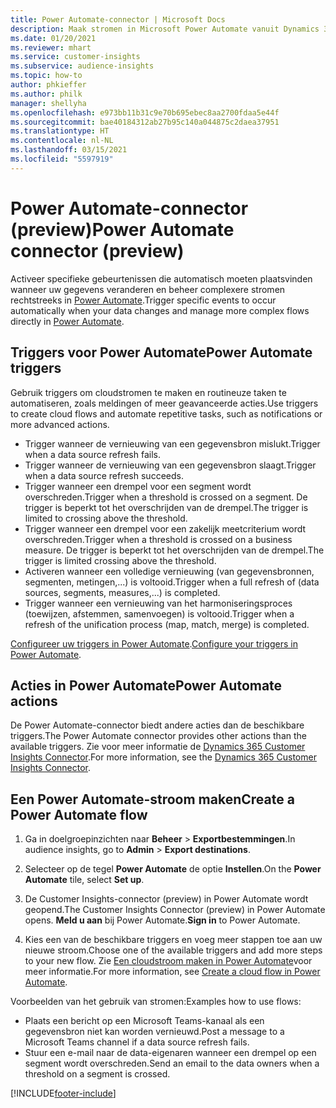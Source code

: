 ```yaml
---
title: Power Automate-connector | Microsoft Docs
description: Maak stromen in Microsoft Power Automate vanuit Dynamics 365 Customer Insights.
ms.date: 01/20/2021
ms.reviewer: mhart
ms.service: customer-insights
ms.subservice: audience-insights
ms.topic: how-to
author: phkieffer
ms.author: philk
manager: shellyha
ms.openlocfilehash: e973bb11b31c9e70b695ebec8aa2700fdaa5e44f
ms.sourcegitcommit: bae40184312ab27b95c140a044875c2daea37951
ms.translationtype: HT
ms.contentlocale: nl-NL
ms.lasthandoff: 03/15/2021
ms.locfileid: "5597919"
---
```

# <a name="power-automate-connector-preview"></a><span data-ttu-id="15cf9-103">Power Automate-connector (preview)</span><span class="sxs-lookup"><span data-stu-id="15cf9-103">Power Automate connector (preview)</span></span>

<span data-ttu-id="15cf9-104">Activeer specifieke gebeurtenissen die automatisch moeten plaatsvinden wanneer uw gegevens veranderen en beheer complexere stromen rechtstreeks in [Power Automate](https://flow.microsoft.com/).</span><span class="sxs-lookup"><span data-stu-id="15cf9-104">Trigger specific events to occur automatically when your data changes and manage more complex flows directly in [Power Automate](https://flow.microsoft.com/).</span></span>

## <a name="power-automate-triggers"></a><span data-ttu-id="15cf9-105">Triggers voor Power Automate</span><span class="sxs-lookup"><span data-stu-id="15cf9-105">Power Automate triggers</span></span>

<span data-ttu-id="15cf9-106">Gebruik triggers om cloudstromen te maken en routineuze taken te automatiseren, zoals meldingen of meer geavanceerde acties.</span><span class="sxs-lookup"><span data-stu-id="15cf9-106">Use triggers to create cloud flows and automate repetitive tasks, such as notifications or more advanced actions.</span></span> 

- <span data-ttu-id="15cf9-107">Trigger wanneer de vernieuwing van een gegevensbron mislukt.</span><span class="sxs-lookup"><span data-stu-id="15cf9-107">Trigger when a data source refresh fails.</span></span> 
- <span data-ttu-id="15cf9-108">Trigger wanneer de vernieuwing van een gegevensbron slaagt.</span><span class="sxs-lookup"><span data-stu-id="15cf9-108">Trigger when a data source refresh succeeds.</span></span>
- <span data-ttu-id="15cf9-109">Trigger wanneer een drempel voor een segment wordt overschreden.</span><span class="sxs-lookup"><span data-stu-id="15cf9-109">Trigger when a threshold is crossed on a segment.</span></span> <span data-ttu-id="15cf9-110">De trigger is beperkt tot het overschrijden van de drempel.</span><span class="sxs-lookup"><span data-stu-id="15cf9-110">The trigger is limited to crossing above the threshold.</span></span>
- <span data-ttu-id="15cf9-111">Trigger wanneer een drempel voor een zakelijk meetcriterium wordt overschreden.</span><span class="sxs-lookup"><span data-stu-id="15cf9-111">Trigger when a threshold is crossed on a business measure.</span></span> <span data-ttu-id="15cf9-112">De trigger is beperkt tot het overschrijden van de drempel.</span><span class="sxs-lookup"><span data-stu-id="15cf9-112">The trigger is limited crossing above the threshold.</span></span>
- <span data-ttu-id="15cf9-113">Activeren wanneer een volledige vernieuwing (van gegevensbronnen, segmenten, metingen,...) is voltooid.</span><span class="sxs-lookup"><span data-stu-id="15cf9-113">Trigger when a full refresh of (data sources, segments, measures,...) is completed.</span></span>
- <span data-ttu-id="15cf9-114">Trigger wanneer een vernieuwing van het harmoniseringsproces (toewijzen, afstemmen, samenvoegen) is voltooid.</span><span class="sxs-lookup"><span data-stu-id="15cf9-114">Trigger when a refresh of the unification process (map, match, merge) is completed.</span></span>

<span data-ttu-id="15cf9-115">[Configureer uw triggers in Power Automate](https://flow.microsoft.com/connectors/shared_customerinsights/dynamics-365-customer-insights-connector/).</span><span class="sxs-lookup"><span data-stu-id="15cf9-115">[Configure your triggers in Power Automate](https://flow.microsoft.com/connectors/shared_customerinsights/dynamics-365-customer-insights-connector/).</span></span>

## <a name="power-automate-actions"></a><span data-ttu-id="15cf9-116">Acties in Power Automate</span><span class="sxs-lookup"><span data-stu-id="15cf9-116">Power Automate actions</span></span>
<span data-ttu-id="15cf9-117">De Power Automate-connector biedt andere acties dan de beschikbare triggers.</span><span class="sxs-lookup"><span data-stu-id="15cf9-117">The Power Automate connector provides other actions than the available triggers.</span></span> <span data-ttu-id="15cf9-118">Zie voor meer informatie de [Dynamics 365 Customer Insights Connector](/connectors/customerinsights/).</span><span class="sxs-lookup"><span data-stu-id="15cf9-118">For more information, see the [Dynamics 365 Customer Insights Connector](/connectors/customerinsights/).</span></span>

## <a name="create-a-power-automate-flow"></a><span data-ttu-id="15cf9-119">Een Power Automate-stroom maken</span><span class="sxs-lookup"><span data-stu-id="15cf9-119">Create a Power Automate flow</span></span>

1. <span data-ttu-id="15cf9-120">Ga in doelgroepinzichten naar **Beheer** > **Exportbestemmingen**.</span><span class="sxs-lookup"><span data-stu-id="15cf9-120">In audience insights, go to **Admin** > **Export destinations**.</span></span>

1. <span data-ttu-id="15cf9-121">Selecteer op de tegel **Power Automate** de optie **Instellen**.</span><span class="sxs-lookup"><span data-stu-id="15cf9-121">On the **Power Automate** tile, select **Set up**.</span></span>

1. <span data-ttu-id="15cf9-122">De Customer Insights-connector (preview) in Power Automate wordt geopend.</span><span class="sxs-lookup"><span data-stu-id="15cf9-122">The Customer Insights Connector (preview) in Power Automate opens.</span></span> <span data-ttu-id="15cf9-123">**Meld u aan** bij Power Automate.</span><span class="sxs-lookup"><span data-stu-id="15cf9-123">**Sign in** to Power Automate.</span></span>

1. <span data-ttu-id="15cf9-124">Kies een van de beschikbare triggers en voeg meer stappen toe aan uw nieuwe stroom.</span><span class="sxs-lookup"><span data-stu-id="15cf9-124">Choose one of the available triggers and add more steps to your new flow.</span></span> <span data-ttu-id="15cf9-125">Zie [Een cloudstroom maken in Power Automate](/power-automate/get-started-logic-flow)​voor meer informatie.</span><span class="sxs-lookup"><span data-stu-id="15cf9-125">For more information, see [Create a cloud flow in Power Automate](/power-automate/get-started-logic-flow).</span></span>

<span data-ttu-id="15cf9-126">Voorbeelden van het gebruik van stromen:</span><span class="sxs-lookup"><span data-stu-id="15cf9-126">Examples how to use flows:</span></span> 
- <span data-ttu-id="15cf9-127">Plaats een bericht op een Microsoft Teams-kanaal als een gegevensbron niet kan worden vernieuwd.</span><span class="sxs-lookup"><span data-stu-id="15cf9-127">Post a message to a Microsoft Teams channel if a data source refresh fails.</span></span> 
- <span data-ttu-id="15cf9-128">Stuur een e-mail naar de data-eigenaren wanneer een drempel op een segment wordt overschreden.</span><span class="sxs-lookup"><span data-stu-id="15cf9-128">Send an email to the data owners when a threshold on a segment is crossed.</span></span>



[!INCLUDE[footer-include](../includes/footer-banner.md)]